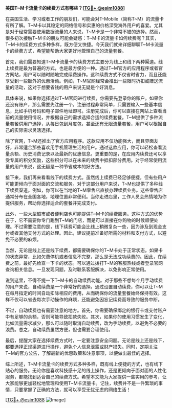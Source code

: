 **美国T~M卡流量卡的续费方式有哪些？[[TG💪+ @esim1088](https://t.me/s/esim1088)]**

在美国生活、学习或者工作的朋友们，可能会对T-Mobile（简称T~M）的流量卡有所了解。T~M卡以其稳定的网络信号和实惠的价格深受海外用户的喜爱。尤其是对于经常需要使用数据流量的人来说，T~M卡是一个非常不错的选择。然而，很多初次接触T~M卡的朋友可能会疑惑：T~M卡的流量卡如何续费呢？其实，T~M卡的续费方式多种多样，既方便又快捷。今天我们就来详细聊聊T~M卡流量卡的续费方式，希望能帮助大家更好地管理自己的流量套餐。

首先，我们需要知道T~M卡流量卡的续费方式主要分为线上和线下两种渠道。线上续费是最为普遍的方式，也是最方便的一种。通过T~M官方的应用程序或者官方网站，用户可以随时随地完成续费操作。这种续费方式不仅省时省力，而且还能享受到一些额外的优惠活动。例如，T~M官网经常会推出一些限时折扣或赠送流量的活动，这对于想要省钱的用户来说无疑是个好消息。

具体来说，如果你选择通过T~M官网进行续费，你需要先登录你的账户。如果你还没有账户，那么需要先注册一个。注册过程非常简单，只需要输入一些基本信息，比如手机号码和电子邮件地址即可。注册完成后，你可以直接在网站上查看当前的流量使用情况，并根据自己的需求选择合适的续费套餐。T~M提供了多种流量套餐供用户选择，从每日包到月度包，甚至还有无限流量套餐，用户可以根据自己的实际需求灵活选择。

除了官网，T~M还推出了官方应用程序。这款应用不仅功能强大，而且界面友好，非常适合那些喜欢用手机管理生活的用户。通过这款应用，你可以轻松查看流量余额、历史消费记录以及最新的优惠信息。更重要的是，在应用内续费还可以享受专属的积分奖励，这些积分可以在未来的续费中抵扣部分费用。对于经常使用流量的用户来说，这无疑是一种节省成本的好方法。

接下来，我们再来看看线下的续费方式。虽然线上续费已经足够便捷，但有些用户可能更倾向于面对面的交流和服务。对于这部分用户来说，T~M也提供了多种线下续费渠道。例如，你可以在当地的T~M零售店直接办理续费业务。这些零售店通常分布在全国各地，地理位置非常便利。当你走进店里，工作人员会热情地为你提供服务，帮助你选择适合的套餐并完成支付。

此外，一些大型超市或者便利店也可能提供T~M卡的续费服务。这种方式的优势在于，它不需要你专门跑到T~M的门店，而是可以直接在你购物的时候顺便处理。不过需要注意的是，线下续费可能会比线上稍微复杂一些，因为涉及到现金支付或者其他支付方式的处理。因此，建议提前准备好所需的材料和支付方式，以避免不必要的麻烦。

当然，无论是线上还是线下续费，都需要确保你的T~M卡处于正常状态。如果卡的状态异常，比如欠费停机或者信息不完整，那么是无法成功续费的。因此，在续费之前，最好先检查一下卡的状态。可以通过拨打T~M的客服热线或者登录官网查询相关信息。一旦发现问题，及时联系客服解决，以免影响正常使用。

说到这里，不得不提一下T~M卡的自动续费功能。对于那些不想每个月手动续费的用户来说，自动续费是一个非常好的选择。通过设置自动续费，你可以让T~M在每月指定的时间自动扣除相应的费用，从而确保你的流量套餐始终保持有效。这样不仅可以省去每次手动操作的麻烦，还能避免因忘记续费而导致的服务中断。

不过，自动续费也有需要注意的地方。首先，你需要确保绑定的银行卡或支付账户中有足够的余额，否则可能导致扣款失败。其次，如果你的使用习惯发生了变化，比如流量需求减少，那么可以随时取消自动续费，改为手动续费，以避免不必要的浪费。总之，自动续费虽然方便，但也需要合理使用。

最后，提醒大家在选择续费方式时，一定要注意安全问题。无论是线上还是线下，都要选择正规渠道进行操作，避免个人信息泄露或财产损失。同时，定期关注T~M的官方公告，了解最新的优惠政策和注意事项，以便做出最佳的选择。

综上所述，T~M卡流量卡的续费方式多种多样，既有线上便捷的方式，也有线下贴心的服务。无论你是喜欢科技感十足的线上操作，还是更倾向于面对面的人性化服务，都能找到适合自己的续费方式。希望本文能为大家提供一些实用的参考，让大家能够更加轻松地管理和使用T~M卡流量卡。记住，续费并不是一件繁琐的事情，只要掌握了正确的方法，就可以享受无忧无虑的网络生活！

[[TG💪+ @esim1088](https://t.me/s/esim1088) ![Image](https://i.postimg.cc/4NQfJmqS/Snipaste-2025-05-13-00-14-12.png)]